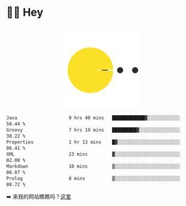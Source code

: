 
# 👋🏻 Hey
<div align="center">
	<br>
	<img src="https://raw.githubusercontent.com/Aniket965/Aniket965/master/pacman.svg?sanitize=true" width="200" height="200">
	<br>
</div>

<!--START_SECTION:waka-->

```text
Java                   9 hrs 40 mins   ████████████▓░░░░░░░░░░░░   50.44 %
Groovy                 7 hrs 19 mins   █████████▓░░░░░░░░░░░░░░░   38.22 %
Properties             1 hr 13 mins    █▓░░░░░░░░░░░░░░░░░░░░░░░   06.41 %
XML                    23 mins         ▓░░░░░░░░░░░░░░░░░░░░░░░░   02.00 %
Markdown               10 mins         ▒░░░░░░░░░░░░░░░░░░░░░░░░   00.87 %
Prolog                 8 mins          ▒░░░░░░░░░░░░░░░░░░░░░░░░   00.72 %
```

<!--END_SECTION:waka-->

 ➡️  来我的网站瞧瞧吗？[这里](https://www.shaolongfei.com)
